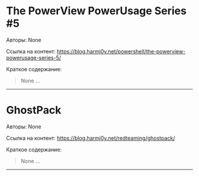 # The PowerView PowerUsage Series #5

Авторы: 
None

Ссылка на контент: 
https://blog.harmj0y.net/powershell/the-powerview-powerusage-series-5/

Краткое содержание: 

<blockquote>
None     ...     
</blockquote>

---

# GhostPack

Авторы: 
None

Ссылка на контент: 
https://blog.harmj0y.net/redteaming/ghostpack/

Краткое содержание: 

<blockquote>
None     ...     
</blockquote>

---

